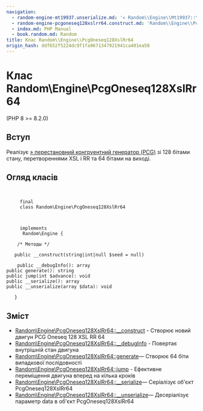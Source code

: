 ```yaml
---
navigation:
  - random-engine-mt19937.unserialize.md: '« Random\\Engine\\Mt19937::\_\_unserialize'
  - random-engine-pcgoneseq128xslrr64.construct.md: 'Random\\Engine\\PcgOneseq128XslRr64::\_\_construct »'
  - index.md: PHP Manual
  - book.random.md: Random
title: Клас Random\\Engine\\PcgOneseq128XslRr64
origin_hash: ddf652f5224dc9f1fa9671347921941ca401ea50
---
```

# Клас Random\\Engine\\PcgOneseq128XslRr64

(PHP 8 >= 8.2.0)

## Вступ

Реалізує [» перестановний конгруентний генератор (PCG)](https://www.pcg-random.org/) зі 128 бітами стану, перетвореннями XSL і RR та 64 бітами на виході.

## Огляд класів

```classsynopsis

    
     final
     class Random\Engine\PcgOneseq128XslRr64
    

    
     implements
      Random\Engine {

    /* Методы */
    
   public __construct(string|int|null $seed = null)

    public __debugInfo(): array
public generate(): string
public jump(int $advance): void
public __serialize(): array
public __unserialize(array $data): void

   }
```

## Зміст

-   [Random\\Engine\\PcgOneseq128XslRr64::\_\_construct](random-engine-pcgoneseq128xslrr64.construct.md) \- Створює новий двигун PCG Oneseq 128 XSL RR 64
-   [Random\\Engine\\PcgOneseq128XslRr64::\_\_debugInfo](random-engine-pcgoneseq128xslrr64.debuginfo.md) \- Повертає внутрішній стан двигуна
-   [Random\\Engine\\PcgOneseq128XslRr64::generate](random-engine-pcgoneseq128xslrr64.generate.md)— Створює 64 біти випадкової послідовності
-   [Random\\Engine\\PcgOneseq128XslRr64::jump](random-engine-pcgoneseq128xslrr64.jump.md) \- Ефективне переміщення двигуна вперед на кілька кроків
-   [Random\\Engine\\PcgOneseq128XslRr64::\_\_serialize](random-engine-pcgoneseq128xslrr64.serialize.md)— Серіалізує об'єкт PcgOneseq128XslRr64
-   [Random\\Engine\\PcgOneseq128XslRr64::\_\_unserialize](random-engine-pcgoneseq128xslrr64.unserialize.md)— Десеріалізує параметр data в об'єкт PcgOneseq128XslRr64
